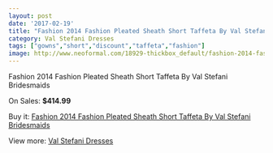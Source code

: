 ```yaml
---
layout: post
date: '2017-02-19'
title: "Fashion 2014 Fashion Pleated Sheath Short Taffeta By Val Stefani Bridesmaids"
category: Val Stefani Dresses
tags: ["gowns","short","discount","taffeta","fashion"]
image: http://www.neoformal.com/18929-thickbox_default/fashion-2014-fashion-pleated-sheath-short-taffeta-by-val-stefani-bridesmaids.jpg
---
```

Fashion 2014 Fashion Pleated Sheath Short Taffeta By Val Stefani Bridesmaids

On Sales: **$414.99**
<a href="https://www.neoformal.com/en/val-stefani-dresses/6045-fashion-2014-fashion-pleated-sheath-short-taffeta-by-val-stefani-bridesmaids.html"><amp-img layout="responsive" width="600" height="600" src="//www.neoformal.com/18929-thickbox_default/fashion-2014-fashion-pleated-sheath-short-taffeta-by-val-stefani-bridesmaids.jpg" alt="Fashion 2014 Fashion Pleated Sheath Short Taffeta By Val Stefani Bridesmaids 0" /></a>
<a href="https://www.neoformal.com/en/val-stefani-dresses/6045-fashion-2014-fashion-pleated-sheath-short-taffeta-by-val-stefani-bridesmaids.html"><amp-img layout="responsive" width="600" height="600" src="//www.neoformal.com/18931-thickbox_default/fashion-2014-fashion-pleated-sheath-short-taffeta-by-val-stefani-bridesmaids.jpg" alt="Fashion 2014 Fashion Pleated Sheath Short Taffeta By Val Stefani Bridesmaids 1" /></a>
<a href="https://www.neoformal.com/en/val-stefani-dresses/6045-fashion-2014-fashion-pleated-sheath-short-taffeta-by-val-stefani-bridesmaids.html"><amp-img layout="responsive" width="600" height="600" src="//www.neoformal.com/18930-thickbox_default/fashion-2014-fashion-pleated-sheath-short-taffeta-by-val-stefani-bridesmaids.jpg" alt="Fashion 2014 Fashion Pleated Sheath Short Taffeta By Val Stefani Bridesmaids 2" /></a>

Buy it: [Fashion 2014 Fashion Pleated Sheath Short Taffeta By Val Stefani Bridesmaids](https://www.neoformal.com/en/val-stefani-dresses/6045-fashion-2014-fashion-pleated-sheath-short-taffeta-by-val-stefani-bridesmaids.html "Fashion 2014 Fashion Pleated Sheath Short Taffeta By Val Stefani Bridesmaids")

View more: [Val Stefani Dresses](https://www.neoformal.com/en/77-val-stefani-dresses "Val Stefani Dresses")